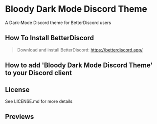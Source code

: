 # Bloody Dark Mode Discord Theme

A Dark-Mode Discord theme for BetterDiscord users 

## How To Install BetterDiscord

> Download and install BetterDiscord: https://betterdiscord.app/

## How to add 'Bloody Dark Mode Discord Theme' to your Discord client



## License

See LICENSE.md for more details

## Previews


